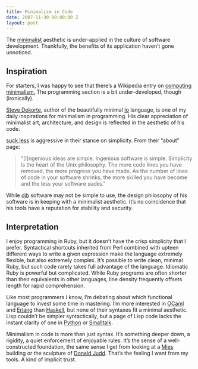 ```yaml
---
title: Minimalism in Code
date: 2007-11-30 00:00:00 Z
layout: post
---
```


The [minimalist](http://en.wikipedia.org/wiki/Minimalism) aesthetic is under-applied in the culture of software development. Thankfully, the benefits of its application haven’t gone unnoticed.

Inspiration
-----------

For starters, I was happy to see that there’s a Wikipedia entry on [computing minimalism.](http://en.wikipedia.org/wiki/Computing_minimalism) The programming section is a bit under-developed, though (ironically).

[Steve Dekorte](http://www.dekorte.com/blog/), author of the beautifully minimal [Io](http://iolanguage.com/about/) language, is one of my daily inspirations for minimalism in programming. His clear appreciation of minimalist art, architecture, and design is reflected in the aesthetic of his code.

[suck less](http://www.suckless.org/) is aggressive in their stance on simplicity. From their “about” page:

> “[I]ngenious ideas are simple. Ingenious software is simple. Simplicity is the heart of the Unix philosophy. The more code lines you have removed, the more progress you have made. As the number of lines of code in your software shrinks, the more skilled you have become and the less your software sucks.”

While [djb](http://cr.yp.to/djb.html's) software may not be simple to use, the design philosophy of his software is in keeping with a minimalist aesthetic. It’s no coincidence that his tools have a reputation for stability and security.

Interpretation
--------------

I enjoy programming in Ruby, but it doesn’t have the crisp simplicity that I prefer. Syntactical shortcuts inherited from Perl combined with upteen different ways to write a given expression make the language extremely flexible, but also extremely complex. It’s possible to write clean, minimal Ruby, but such code rarely takes full advantage of the language. Idiomatic Ruby is powerful but complicated. While Ruby programs are often shorter than their equivalents in other languages, line density frequently offsets length for rapid comprehension.

Like most programmers I know, I’m debating about which functional language to invest some time in mastering. I’m more interested in [OCaml](http://en.wikipedia.org/wiki/OCaml) and [Erlang](http://www.erlang.org/) than [Haskell](http://www.haskell.org/), but none of their syntaxes fit a minimal aesthetic. Lisp couldn’t be simpler syntactically, but a page of Lisp code lacks the instant clarity of one in [Python](http://www.python.org/) or [Smalltalk](http://en.wikipedia.org/wiki/SmallTalk).

Minimalism in code is more than just syntax. It’s something deeper down, a rigidity, a quiet enforcement of enjoyable rules. It’s the sense of a well-constructed foundation, the same sense I get from looking at a [Mies](http://en.wikipedia.org/wiki/Ludwig_Mies_van_der_Rohe) building or the sculpture of [Donald Judd](http://en.wikipedia.org/wiki/Donald_Judd). That’s the feeling I want from my tools. A kind of implicit trust.
